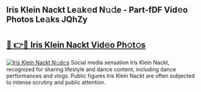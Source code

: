 ## Iris Klein Nackt Le𝚊k𝚎d N𝚞𝚍e - Part-fDF Vid𝚎o Photos Le𝚊ks JQhZy

# <h2><a href="http://fb7i3rg.evod.top/?m=Iris+Klein+Nackt">🔗 👉🔴 Iris Klein Nackt Vid𝚎o Ph𝚘t𝚘s</a></h2>

[![Iris Klein Nackt N𝚞d𝚎s](https://i.imgur.com/8V9OHl7.gif)](http://fb7i3rg.evod.top/?m=Iris+Klein+Nackt)
Social media sensation Iris Klein Nackt, recognized for sharing lifestyle and dance content, including dance performances and vlogs. Public figures Iris Klein Nackt are often subjected to intense scrutiny and public attention. 
